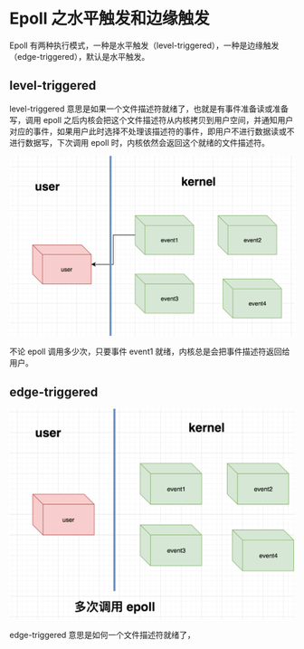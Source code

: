 # Epoll 之水平触发和边缘触发

Epoll 有两种执行模式，一种是水平触发（level-triggered），一种是边缘触发（edge-triggered），默认是水平触发。

## level-triggered

level-triggered 意思是如果一个文件描述符就绪了，也就是有事件准备读或准备写，调用 epoll 之后内核会把这个文件描述符从内核拷贝到用户空间，并通知用户对应的事件，如果用户此时选择不处理该描述符的事件，即用户不进行数据读或不进行数据写，下次调用 epoll 时，内核依然会返回这个就绪的文件描述符。

![](imgs/QQ20180619-232853@2x.png)

不论 epoll 调用多少次，只要事件 event1 就绪，内核总是会把事件描述符返回给用户。

## edge-triggered

![](imgs/QQ20180619-233500@2x.png)

edge-triggered 意思是如何一个文件描述符就绪了，